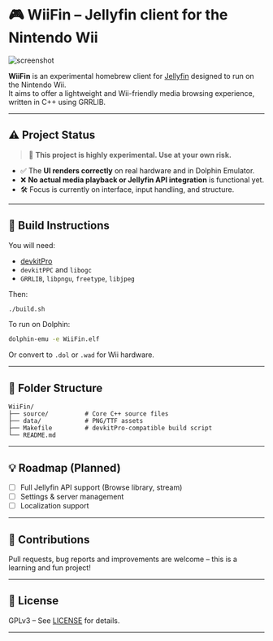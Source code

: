 # 🎮 WiiFin – Jellyfin client for the Nintendo Wii

![screenshot]()

**WiiFin** is an experimental homebrew client for [Jellyfin](https://jellyfin.org) designed to run on the Nintendo Wii.  
It aims to offer a lightweight and Wii-friendly media browsing experience, written in C++ using GRRLIB.

---

## ⚠️ Project Status

> 🚧 **This project is highly experimental. Use at your own risk.**

- ✅ The **UI renders correctly** on real hardware and in Dolphin Emulator.
- ❌ **No actual media playback or Jellyfin API integration** is functional yet.
- 🛠️ Focus is currently on interface, input handling, and structure.

---

## 🔧 Build Instructions

You will need:

- [devkitPro](https://devkitpro.org)
- `devkitPPC` and `libogc`
- `GRRLIB`, `libpngu`, `freetype`, `libjpeg`

Then:

```bash
./build.sh
````

To run on Dolphin:

```bash
dolphin-emu -e WiiFin.elf
```

Or convert to `.dol` or `.wad` for Wii hardware.

---

## 📁 Folder Structure

```
WiiFin/
├── source/          # Core C++ source files
├── data/            # PNG/TTF assets
├── Makefile         # devkitPro-compatible build script
└── README.md
```

---

## 💡 Roadmap (Planned)

* [ ] Full Jellyfin API support (Browse library, stream)
* [ ] Settings & server management
* [ ] Localization support

---

## 🤝 Contributions

Pull requests, bug reports and improvements are welcome – this is a learning and fun project!

---

## 📜 License

GPLv3 – See [LICENSE](LICENSE) for details.

---
